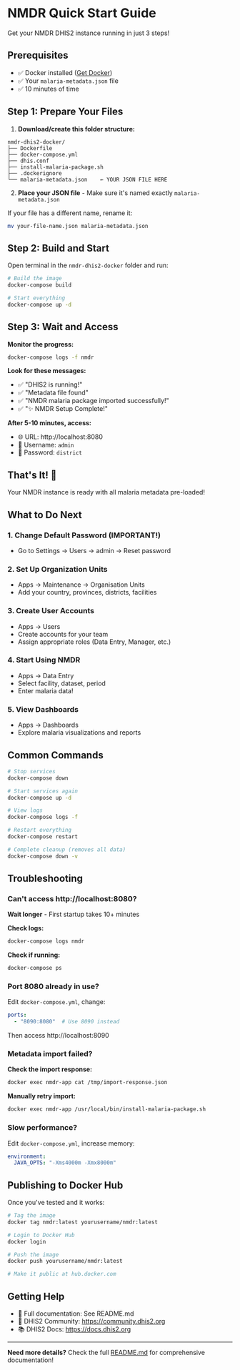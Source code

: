 # NMDR Quick Start Guide

Get your NMDR DHIS2 instance running in just 3 steps!

## Prerequisites

- ✅ Docker installed ([Get Docker](https://docs.docker.com/get-docker/))
- ✅ Your `malaria-metadata.json` file
- ✅ 10 minutes of time

## Step 1: Prepare Your Files

1. **Download/create this folder structure:**
```
nmdr-dhis2-docker/
├── Dockerfile
├── docker-compose.yml
├── dhis.conf
├── install-malaria-package.sh
├── .dockerignore
└── malaria-metadata.json    ← YOUR JSON FILE HERE
```

2. **Place your JSON file** - Make sure it's named exactly `malaria-metadata.json`

If your file has a different name, rename it:
```bash
mv your-file-name.json malaria-metadata.json
```

## Step 2: Build and Start

Open terminal in the `nmdr-dhis2-docker` folder and run:

```bash
# Build the image
docker-compose build

# Start everything
docker-compose up -d
```

## Step 3: Wait and Access

**Monitor the progress:**
```bash
docker-compose logs -f nmdr
```

**Look for these messages:**
- ✅ "DHIS2 is running!"
- ✅ "Metadata file found"
- ✅ "NMDR malaria package imported successfully!"
- ✅ "✨ NMDR Setup Complete!"

**After 5-10 minutes, access:**
- 🌐 URL: http://localhost:8080
- 👤 Username: `admin`
- 🔑 Password: `district`

## That's It! 🎉

Your NMDR instance is ready with all malaria metadata pre-loaded!

## What to Do Next

### 1. Change Default Password (IMPORTANT!)
- Go to Settings → Users → admin → Reset password

### 2. Set Up Organization Units
- Apps → Maintenance → Organisation Units
- Add your country, provinces, districts, facilities

### 3. Create User Accounts
- Apps → Users
- Create accounts for your team
- Assign appropriate roles (Data Entry, Manager, etc.)

### 4. Start Using NMDR
- Apps → Data Entry
- Select facility, dataset, period
- Enter malaria data!

### 5. View Dashboards
- Apps → Dashboards
- Explore malaria visualizations and reports

## Common Commands

```bash
# Stop services
docker-compose down

# Start services again
docker-compose up -d

# View logs
docker-compose logs -f

# Restart everything
docker-compose restart

# Complete cleanup (removes all data)
docker-compose down -v
```

## Troubleshooting

### Can't access http://localhost:8080?

**Wait longer** - First startup takes 10+ minutes

**Check logs:**
```bash
docker-compose logs nmdr
```

**Check if running:**
```bash
docker-compose ps
```

### Port 8080 already in use?

Edit `docker-compose.yml`, change:
```yaml
ports:
  - "8090:8080"  # Use 8090 instead
```

Then access http://localhost:8090

### Metadata import failed?

**Check the import response:**
```bash
docker exec nmdr-app cat /tmp/import-response.json
```

**Manually retry import:**
```bash
docker exec nmdr-app /usr/local/bin/install-malaria-package.sh
```

### Slow performance?

Edit `docker-compose.yml`, increase memory:
```yaml
environment:
  JAVA_OPTS: "-Xms4000m -Xmx8000m"
```

## Publishing to Docker Hub

Once you've tested and it works:

```bash
# Tag the image
docker tag nmdr:latest yourusername/nmdr:latest

# Login to Docker Hub
docker login

# Push the image
docker push yourusername/nmdr:latest

# Make it public at hub.docker.com
```

## Getting Help

- 📖 Full documentation: See README.md
- 💬 DHIS2 Community: https://community.dhis2.org
- 📚 DHIS2 Docs: https://docs.dhis2.org

---

**Need more details?** Check the full [README.md](README.md) for comprehensive documentation!
